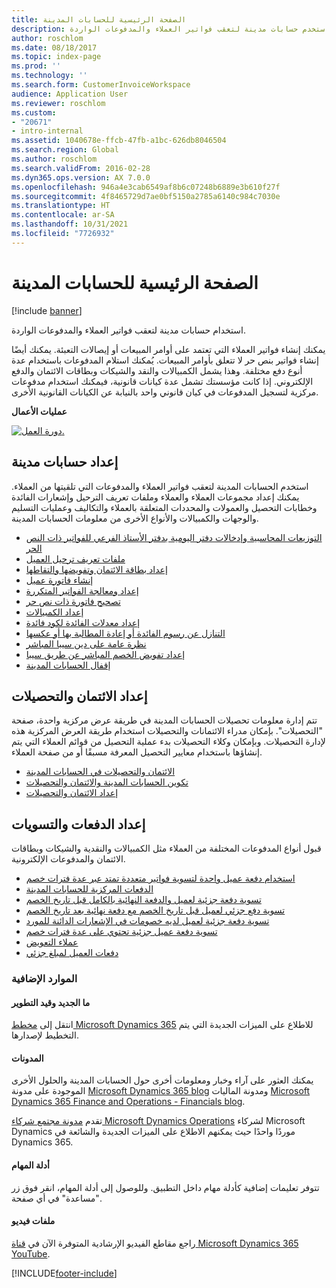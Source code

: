 ```yaml
---
title: الصفحة الرئيسية للحسابات المدينة
description: استخدم حسابات مدينة لتعقب فواتير العملاء والمدفوعات الواردة.
author: roschlom
ms.date: 08/18/2017
ms.topic: index-page
ms.prod: ''
ms.technology: ''
ms.search.form: CustomerInvoiceWorkspace
audience: Application User
ms.reviewer: roschlom
ms.custom:
- "20671"
- intro-internal
ms.assetid: 1040678e-ffcb-47fb-a1bc-626db8046504
ms.search.region: Global
ms.author: roschlom
ms.search.validFrom: 2016-02-28
ms.dyn365.ops.version: AX 7.0.0
ms.openlocfilehash: 946a4e3cab6549af8b6c07248b6889e3b610f27f
ms.sourcegitcommit: 4f8465729d7ae0bf5150a2785a6140c984c7030e
ms.translationtype: HT
ms.contentlocale: ar-SA
ms.lasthandoff: 10/31/2021
ms.locfileid: "7726932"
---
```

# <a name="accounts-receivable-home-page"></a>الصفحة الرئيسية للحسابات المدينة

[!include [banner](../includes/banner.md)]

استخدام حسابات مدينة لتعقب فواتير العملاء والمدفوعات الواردة. 

يمكنك إنشاء فواتير العملاء التي تعتمد على أوامر المبيعات أو إيصالات التعبئة. يمكنك أيضًا إنشاء فواتير بنص حر لا تتعلق بأوامر المبيعات. يُمكنك استلام المدفوعات باستخدام عدة أنوع دفع مختلفة. وهذا يشمل الكمبيالات والنقد والشيكات وبطاقات الائتمان والدفع الإلكتروني. إذا كانت مؤسستك تشمل عدة كيانات قانونية، فيمكنك استخدام مدفوعات مركزية لتسجيل المدفوعات في كيان قانوني واحد بالنيابة عن الكيانات القانونية الأخرى.


**عمليات الأعمال**

[![دورة العمل.](./media/AR-process.PNG)](./media/AR-process.PNG)

## <a name="set-up-accounts-receivable"></a>إعداد حسابات مدينة

استخدم الحسابات المدينة لتعقب فواتير العملاء والمدفوعات التي تلقيتها من العملاء. يمكنك إعداد مجموعات العملاء والعملاء وملفات تعريف الترحيل وإشعارات الفائدة وخطابات التحصيل والعمولات والمحددات المتعلقة بالعملاء والتكاليف وعمليات التسليم والوجهات والكمبيالات والأنواع الأخرى من معلومات الحسابات المدينة. 

- [التوزيعات المحاسبية وإدخالات دفتر اليومية بدفتر الأستاذ الفرعي للفواتير ذات النص الحر](accounting-distributions-subledger-journal-entries-free-text-invoices.md)
- [ملفات تعريف ترحيل العميل](customer-posting-profiles.md)
- [إعداد بطاقة الائتمان وتفويضها والتقاطها](credit-card-authorizations.md)
- [إنشاء فاتورة عميل](configure-customer-invoices.md)
- [إعداد ومعالجة الفواتير المتكررة](set-up-process-recurring-invoices.md)
- [تصحيح فاتورة ذات نص حر](correct-free-text-invoice.md)
- [إعداد الكمبيالات](set-up-bills-exchange.md)
- [إعداد معدلات الفائدة لكود فائدة](set-up-interest-rates-interest-code.md)
- [التنازل عن رسوم الفائدة أو إعادة المطالبة بها أو عكسها](waive-reinstate-reverse-interest-fees.md)
- [نظرة عامة على دين سيبا المباشر](sepa-direct-debit-overview.md)
- [إعداد تفويض الخصم المباشر عن طريق سيبا‬](sepa-direct-debit-mandate.md)
- [إقفال الحسابات المدينة](close-accounts-receivable.md)
    
## <a name="set-up-credit-and-collections"></a>إعداد الائتمان والتحصيلات

تتم إدارة معلومات تحصيلات الحسابات المدينة في طريقة عرض مركزية واحدة، صفحة "التحصيلات". بإمكان مدراء الائتمانات والتحصيلات استخدام طريقة العرض المركزية هذه لإدارة التحصيلات. وبإمكان وكلاء التحصيلات بدء عملية التحصيل من قوائم العملاء التي يتم إنشاؤها باستخدام معايير التحصيل المعرفة مسبقًا أو من صفحة العملاء.

- [الائتمان والتحصيلات في الحسابات المدينة](collections-credit-accounts-receivable.md)
- [تكوين الحسابات المدينة والائتمان والتحصيلات](accounts-receivables-set-up-overview.md)
- [إعداد الائتمان والتحصيلات](set-up-collections.md)

## <a name="set-up-payments-and-settlements"></a>إعداد الدفعات والتسويات

قبول أنواع المدفوعات المختلفة من العملاء مثل الكمبيالات والنقدية والشيكات وبطاقات الائتمان والمدفوعات الإلكترونية. 

- [استخدام دفعة عميل واحدة لتسوية فواتير متعددة تمتد عبر عدة فترات خصم](customer-payment-settle-multiple-invoices-multiple-discount-periods.md)
- [الدفعات المركزية للحسابات المدينة](centralized-payments-accounts-receivable.md)
- [تسوية دفعة جزئية لعميل والدفعة النهائية بالكامل قبل تاريخ الخصم](../accounts-payable/settle-partial-customer-payment-or-final-payment-before-discount.md)
- [تسوية دفع جزئي لعميل قبل تاريخ الخصم مع دفعة نهائية بعد تاريخ الخصم](settle-partial-customer-payment-before-discount-or-final-payment-after.md)
- [تسوية دفعة جزئية لعميل لديه خصومات في الإشعارات الدائنة للمورد](settle-partial-customer-payment-discounts-credit-notes.md)
- [تسوية دفعة عميل جزئية تحتوي على عدة فترات خصم](settle-partial-customer-payment-multiple-discount-periods.md)
- [عملاء التعويض](reimburse-customers.md)
- [دفعات العميل لمبلغ جزئي](customer-payments-partial-amount.md)
   
### <a name="additional-resources"></a>الموارد الإضافية

#### <a name="whats-new-and-in-development"></a>ما الجديد وقيد التطوير

انتقل إلى [مخطط Microsoft Dynamics 365](/dynamics365/release-plans/) للاطلاع على الميزات الجديدة التي يتم التخطيط لإصدارها.‬ 

#### <a name="blogs"></a>المدونات

يمكنك العثور على آراء وخبار ومعلومات أخرى حول الحسابات المدينة‬ والحلول الأخرى الموجودة على مدونة [Microsoft Dynamics 365 blog](https://community.dynamics.com/b/msftdynamicsblog?c=Enterprise) ومدونة الماليات [Microsoft Dynamics 365 Finance and Operations - Financials blog](https://community.dynamics.com/365/financeandoperations/b/financials).

تقدم [مدونة مجتمع شركاء Microsoft Dynamics Operations](https://community.dynamics.com/partner/b/operationspartnercommunityblog) لشركاء Microsoft Dynamics موردًا واحدًا حيث يمكنهم الاطلاع على الميزات الجديدة والشائعة في Dynamics 365.

#### <a name="task-guides"></a>أدلة المهام
تتوفر تعليمات إضافية كأدلة مهام داخل التطبيق. وللوصول إلى أدلة المهام، انقر فوق زر "مساعدة" في أي صفحة.

#### <a name="videos"></a>ملفات فيديو

راجع مقاطع الفيديو الإرشادية المتوفرة الآن في [قناة Microsoft Dynamics 365 YouTube](https://www.youtube.com/channel/UCJGCg4rB3QSs8y_1FquelBQ).









[!INCLUDE[footer-include](../../includes/footer-banner.md)]
